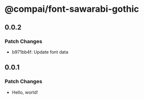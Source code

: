 # @compai/font-sawarabi-gothic

## 0.0.2

### Patch Changes

- b971bb4f: Update font data

## 0.0.1

### Patch Changes

- Hello, world!

